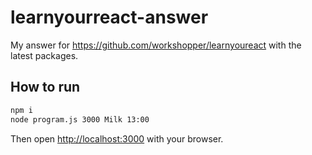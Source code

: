 # learnyourreact-answer

My answer for https://github.com/workshopper/learnyoureact with the latest packages.

## How to run

```bash
npm i
node program.js 3000 Milk 13:00
```

Then open [http://localhost:3000](http://localhost:3000) with your browser.
